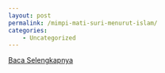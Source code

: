 ```yaml
---
layout: post
permalink: /mimpi-mati-suri-menurut-islam/
categories:
    - Uncategorized
---
```


[Baca Selengkapnya](/07)